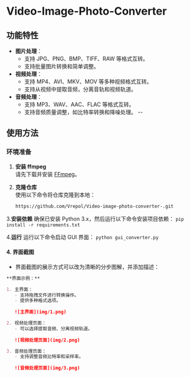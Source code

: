 # Video-Image-Photo-Converter

## 功能特性
- **图片处理**：
  - 支持 JPG、PNG、BMP、TIFF、RAW 等格式互转。
  - 支持批量图片转换和简单调整。
- **视频处理**：
  - 支持 MP4、AVI、MKV、MOV 等多种视频格式互转。
  - 支持从视频中提取音频，分离音轨和视频轨道。
- **音频处理**：
  - 支持 MP3、WAV、AAC、FLAC 等格式互转。
  - 支持音频质量调整，如比特率转换和降噪处理。
--

## 使用方法

### 环境准备
1. **安装 ffmpeg**  
   请先下载并安装 [FFmpeg](https://ffmpeg.org/download.html)。

2. **克隆仓库**  
   使用以下命令将仓库克隆到本地：
   ```bash
   https://github.com/Vrepol/Video-image-photo-converter-.git
   ```
   
3.**安装依赖**
  确保已安装 Python 3.x，然后运行以下命令安装项目依赖：
    ```
    pip install -r requirements.txt
    ```
   
4.**运行**
  运行以下命令启动 GUI 界面：
    ```
    python gui_converter.py
    ```


#### 4. **界面截图**
- 界面截图的展示方式可以改为清晰的分步图解，并添加描述：
```markdown
**界面示例：**

1. 主界面：
   - 支持拖拽文件进行转换操作。
   - 提供多种格式选项。
   
   ![主界面](img/1.png)

2. 视频处理页面：
   - 可以选择提取音频、分离视频轨道。
   
   ![视频处理页面](img/2.png)

3. 音频处理页面：
   - 支持调整音频比特率和采样率。
   
   ![音频处理页面](img/3.png)

